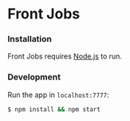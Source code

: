 # Front Jobs

### Installation

Front Jobs requires [Node.js](https://nodejs.org/) to run.

### Development

Run the app in `localhost:7777`:
```sh
$ npm install && npm start
```